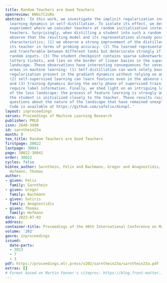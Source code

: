 ```yaml
---
title: Random Teachers are Good Teachers
openreview: 6NUs7C2uRo
abstract: 'In this work, we investigate the implicit regularization induced by teacher-student
  learning dynamics in self-distillation. To isolate its effect, we describe a simple
  experiment where we consider teachers at random initialization instead of trained
  teachers. Surprisingly, when distilling a student into such a random teacher, we
  observe that the resulting model and its representations already possess very interesting
  characteristics; (1) we observe a strong improvement of the distilled student over
  its teacher in terms of probing accuracy. (2) The learned representations are data-dependent
  and transferable between different tasks but deteriorate strongly if trained on
  random inputs. (3) The student checkpoint contains sparse subnetworks, so-called
  lottery tickets, and lies on the border of linear basins in the supervised loss
  landscape. These observations have interesting consequences for several important
  areas in machine learning: (1) Self-distillation can work solely based on the implicit
  regularization present in the gradient dynamics without relying on any dark knowledge,
  (2) self-supervised learning can learn features even in the absence of data augmentation
  and (3) training dynamics during the early phase of supervised training do not necessarily
  require label information. Finally, we shed light on an intriguing local property
  of the loss landscape: the process of feature learning is strongly amplified if
  the student is initialized closely to the teacher. These results raise interesting
  questions about the nature of the landscape that have remained unexplored so far.
  Code is available at https://github.com/safelix/dinopl.'
layout: inproceedings
series: Proceedings of Machine Learning Research
publisher: PMLR
issn: 2640-3498
id: sarnthein23a
month: 0
tex_title: Random Teachers are Good Teachers
firstpage: 30022
lastpage: 30041
page: 30022-30041
order: 30022
cycles: false
bibtex_author: Sarnthein, Felix and Bachmann, Gregor and Anagnostidis, Sotiris and
  Hofmann, Thomas
author:
- given: Felix
  family: Sarnthein
- given: Gregor
  family: Bachmann
- given: Sotiris
  family: Anagnostidis
- given: Thomas
  family: Hofmann
date: 2023-07-03
address: 
container-title: Proceedings of the 40th International Conference on Machine Learning
volume: '202'
genre: inproceedings
issued:
  date-parts:
  - 2023
  - 7
  - 3
pdf: https://proceedings.mlr.press/v202/sarnthein23a/sarnthein23a.pdf
extras: []
# Format based on Martin Fenner's citeproc: https://blog.front-matter.io/posts/citeproc-yaml-for-bibliographies/
---
```

